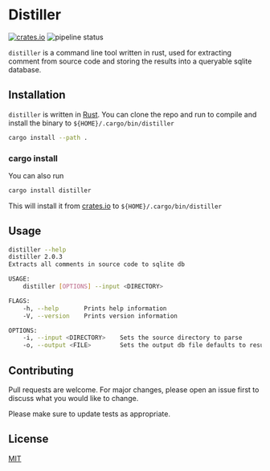 # Distiller
[![crates.io](https://img.shields.io/crates/v/distiller.svg)](https://crates.io/crates/distiller)
![pipeline status](https://github.com/chimbosonic/distiller/actions/workflows/build.yml/badge.svg?branch=main)

`distiller` is a command line tool written in rust, used for extracting comment from source code and storing the results into a queryable sqlite database.

## Installation
`distiller` is written in [Rust](https://www.rust-lang.org/). You can clone the repo and run to compile and install the binary to `${HOME}/.cargo/bin/distiller`

```bash
cargo install --path .   
```

### cargo install
You can also run 

```bash
cargo install distiller
```
This will install it from [crates.io](https://crates.io) to `${HOME}/.cargo/bin/distiller`

## Usage

```bash
distiller --help
distiller 2.0.3
Extracts all comments in source code to sqlite db

USAGE:
    distiller [OPTIONS] --input <DIRECTORY>

FLAGS:
    -h, --help       Prints help information
    -V, --version    Prints version information

OPTIONS:
    -i, --input <DIRECTORY>    Sets the source directory to parse
    -o, --output <FILE>        Sets the output db file defaults to results.db
```

## Contributing
Pull requests are welcome. For major changes, please open an issue first to discuss what you would like to change.

Please make sure to update tests as appropriate.

## License
[MIT](https://choosealicense.com/licenses/mit/)
